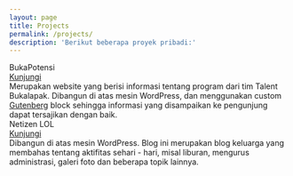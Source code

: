 ```yaml
---
layout: page
title: Projects
permalink: /projects/
description: 'Berikut beberapa proyek pribadi:'
---
```


<div class="o-grid">
  <div class="o-grid__item col-sm-12 col-xs-12 u-mrgn-bottom--5">
    <div class="c-thumb">
      <div class="c-thumb__item">
        <div class="c-thumb__head">
          <img src="{{ site.url }}/img/project/bukapotensi.jpg" alt="" class="c-thumb__img">
        </div>
        <div class="c-thumb__body">
          <div class="c-thumb__title">
            <div class="o-grid">
              <div class="o-grid__item col-sm-8 col-xs-8">
                BukaPotensi
              </div>
              <div class="o-grid__item col-sm-4 col-xs-4 u-align-right u-fg--code">
                <div class="c-thumb__cta">
                  <a href="https://bukapotensi.bukalapak.com" target="_blank" class="u-txt--small u-txt--upcase">
                    Kunjungi
                  </a>
                </div>
              </div>
            </div>
          </div>
          <div class="c-thumb__desc">
            Merupakan website yang berisi informasi tentang program dari tim Talent Bukalapak. Dibangun di atas mesin WordPress, dan menggunakan custom <a href="https://wordpress.org/gutenberg/" target="_blank" rel="nofollow">Gutenberg</a> block sehingga informasi yang disampaikan ke pengunjung dapat tersajikan dengan baik.
          </div>
        </div>
      </div>
    </div>
  </div>
  <div class="o-grid__item col-sm-12 col-xs-12 u-mrgn-bottom--5">
    <div class="c-thumb">
      <div class="c-thumb__item">
        <div class="c-thumb__head">
          <img src="{{ site.url }}/img/project/netizen.jpg" alt="" class="c-thumb__img">
        </div>
        <div class="c-thumb__body">
          <div class="c-thumb__title">
            <div class="o-grid">
              <div class="o-grid__item col-sm-8 col-xs-8">
                Netizen LOL
              </div>
              <div class="o-grid__item col-sm-4 col-xs-4 u-align-right u-fg--code">
                <div class="c-thumb__cta">
                  <a href="https://netizen.lol" target="_blank" class="u-txt--small u-txt--upcase">
                    Kunjungi
                  </a>
                </div>
              </div>
            </div>
          </div>
          <div class="c-thumb__desc">
            Dibangun di atas mesin WordPress. Blog ini merupakan blog keluarga yang membahas tentang aktifitas sehari - hari, misal liburan, mengurus administrasi, galeri foto dan beberapa topik lainnya.
          </div>
        </div>
      </div>
    </div>
  </div>
</div>


